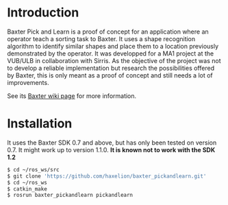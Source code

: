 Introduction
============

Baxter Pick and Learn is a proof of concept for an application where an operator teach a sorting task to Baxter. It uses a shape recognition algorithm to identify similar shapes and place them to a location previously demonstrated by the operator.
It was developped for a MA1 project at the VUB/ULB in collaboration with Sirris. As the objective of the project was not to develop a reliable implementation but research the possibilities offered by Baxter, this is only meant as a proof of concept and still needs a lot of improvements.

See its [Baxter wiki page](http://sdk.rethinkrobotics.com/wiki/Baxter_Pick_And_Learn) for more information.

Installation
============
It uses the Baxter SDK 0.7 and above, but has only been tested on version 0.7.
It might work up to version 1.1.0. **It is known not to work with the SDK 1.2**

``` bash
$ cd ~/ros_ws/src
$ git clone 'https://github.com/haxelion/baxter_pickandlearn.git'
$ cd ~/ros_ws
$ catkin_make
$ rosrun baxter_pickandlearn pickandlearn
```
